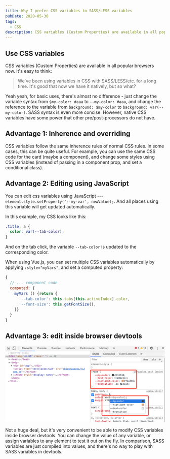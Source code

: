 ```yaml
---
title: Why I prefer CSS variables to SASS/LESS variables
pubDate: 2020-05-30
tags:
  - CSS
description: CSS variables (Custom Properties) are available in all popular browsers now. Being a native feature, it has many advantages over pre/post-processor variables like SASS, LESS.
---
```


## Use CSS variables

CSS variables (Custom Properties) are available in all popular browsers now. It's easy to think:

> We've been using variables in CSS with SASS/LESS/etc. for a long time. It's good that now we have it natively, but so what?

Yeah yeah, for basic uses, there's almost no difference - just change the variable syntax from `$my-color: #aaa` to `--my-color: #aaa`, and change the reference to the variable from `background: $my-color` to `background: var(--my-color)`. SASS syntax is even more concise. However, native CSS variables have some power that other pre/post-processors do not have.

## Advantage 1: Inherence and overriding

CSS variables follow the same inherence rules of normal CSS rules. In some cases, this can be quite useful. For example, you can use the same CSS code for the card (maybe a component), and change some styles using CSS variables (instead of passing in a component prop, and set a conditional class).

<div class="_interaction-container">
  <css-variables-override/>
</div>

## Advantage 2: Editing using JavaScript

You can edit css variables using JavaScript --- `element.style.setProperty('--my-var', newValue);`. And all places using this variable will get updated automatically.

<div class="_interaction-container">
  <css-variables-edit/>
</div>

In this example, my CSS looks like this:

```css
.title, a {
  color: var(--tab-color);
}
```

And on the tab click, the variable `--tab-color` is updated to the corresponding color.

When using Vue.js, you can set multiple CSS variables automatically by applying `:style="myVars"`, and set a computed property:

```javascript
{
  // ... component code
  computed: {
    myVars () {return {
      '--tab-color': this.tabs[this.activeIndex].color,
      '--font-size': this.getFontSize(),
    }}
  }
}
```

## Advantage 3: edit inside browser devtools

![Devtools](../../assets/css-variables-devtools.png)

Not a huge deal, but it's very convenient to be able to modify CSS variables inside browser devtools. You can change the value of any variable, or assign variables to any element to test it out on the fly.
In comparison, SASS variables are just compiled into values, and there's no way to play with SASS variables in devtools.
